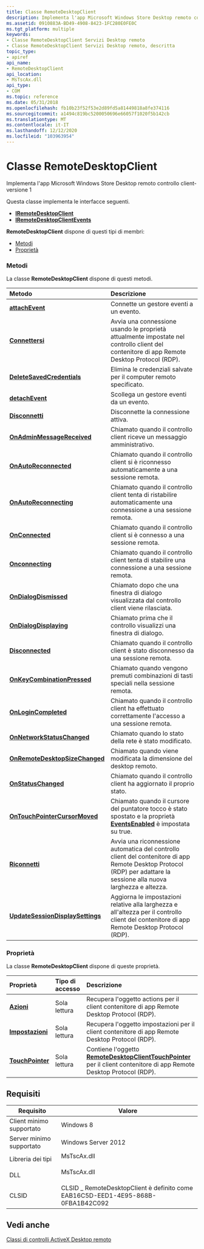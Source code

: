 ```yaml
---
title: Classe RemoteDesktopClient
description: Implementa l'app Microsoft Windows Store Desktop remoto controllo client-versione 1.
ms.assetid: 0910883A-BD49-4908-8423-1FC280E0FE0C
ms.tgt_platform: multiple
keywords:
- Classe RemoteDesktopClient Servizi Desktop remoto
- Classe RemoteDesktopClient Servizi Desktop remoto, descritta
topic_type:
- apiref
api_name:
- RemoteDesktopClient
api_location:
- MsTscAx.dll
api_type:
- COM
ms.topic: reference
ms.date: 05/31/2018
ms.openlocfilehash: fb10b23f52f53e2d89fd5a81449818a8fe374116
ms.sourcegitcommit: a1494c819bc5200050696e66057f1020f5b142cb
ms.translationtype: MT
ms.contentlocale: it-IT
ms.lasthandoff: 12/12/2020
ms.locfileid: "103963954"
---
```

# <a name="remotedesktopclient-class"></a>Classe RemoteDesktopClient

Implementa l'app Microsoft Windows Store Desktop remoto controllo client-versione 1

Questa classe implementa le interfacce seguenti.

-   [**IRemoteDesktopClient**](/windows/win32/api/rdpappcontainerclient/nn-rdpappcontainerclient-iremotedesktopclient)
-   [**IRemoteDesktopClientEvents**](iremotedesktopclientevents.md)

**RemoteDesktopClient** dispone di questi tipi di membri:

-   [Metodi](#methods)
-   [Proprietà](#properties)

### <a name="methods"></a>Metodi

La classe **RemoteDesktopClient** dispone di questi metodi.



| Metodo                                                                                      | Descrizione                                                                                                                                                        |
|:--------------------------------------------------------------------------------------------|:-------------------------------------------------------------------------------------------------------------------------------------------------------------------|
| [**attachEvent**](/windows/win32/api/rdpappcontainerclient/nf-rdpappcontainerclient-iremotedesktopclient-attachevent)                                     | Connette un gestore eventi a un evento.<br/>                                                                                                                  |
| [**Connettersi**](/windows/win32/api/rdpappcontainerclient/nf-rdpappcontainerclient-iremotedesktopclient-connect)                                             | Avvia una connessione usando le proprietà attualmente impostate nel controllo client del contenitore di app Remote Desktop Protocol (RDP).<br/>                         |
| [**DeleteSavedCredentials**](/windows/win32/api/rdpappcontainerclient/nf-rdpappcontainerclient-iremotedesktopclient-deletesavedcredentials)               | Elimina le credenziali salvate per il computer remoto specificato.<br/>                                                                                            |
| [**detachEvent**](/windows/win32/api/rdpappcontainerclient/nf-rdpappcontainerclient-iremotedesktopclient-detachevent)                                     | Scollega un gestore eventi da un evento.<br/>                                                                                                                |
| [**Disconnetti**](/windows/win32/api/rdpappcontainerclient/nf-rdpappcontainerclient-iremotedesktopclient-disconnect)                                       | Disconnette la connessione attiva.<br/>                                                                                                                      |
| [**OnAdminMessageReceived**](iremotedesktopclientevents-onadminmessagereceived.md)         | Chiamato quando il controllo client riceve un messaggio amministrativo.<br/>                                                                                      |
| [**OnAutoReconnected**](iremotedesktopclientevents-onautoreconnected.md)                   | Chiamato quando il controllo client si è riconnesso automaticamente a una sessione remota.<br/>                                                                       |
| [**OnAutoReconnecting**](iremotedesktopclientevents-onautoreconnecting.md)                 | Chiamato quando il controllo client tenta di ristabilire automaticamente una connessione a una sessione remota.<br/>                                                  |
| [**OnConnected**](iremotedesktopclientevents-onconnected.md)                               | Chiamato quando il controllo client si è connesso a una sessione remota.<br/>                                                                                       |
| [**Onconnecting**](iremotedesktopclientevents-onconnecting.md)                             | Chiamato quando il controllo client tenta di stabilire una connessione a una sessione remota.<br/>                                                                  |
| [**OnDialogDismissed**](iremotedesktopclientevents-ondialogdismissed.md)                   | Chiamato dopo che una finestra di dialogo visualizzata dal controllo client viene rilasciata.<br/>                                                                                 |
| [**OnDialogDisplaying**](iremotedesktopclientevents-ondialogdisplaying.md)                 | Chiamato prima che il controllo visualizzi una finestra di dialogo.<br/>                                                                                                        |
| [**Disconnected**](iremotedesktopclientevents-ondisconnected.md)                         | Chiamato quando il controllo client è stato disconnesso da una sessione remota.<br/>                                                                             |
| [**OnKeyCombinationPressed**](iremotedesktopclientevents-onkeycombinationpressed.md)       | Chiamato quando vengono premuti combinazioni di tasti speciali nella sessione remota.<br/>                                                                                 |
| [**OnLoginCompleted**](iremotedesktopclientevents-onlogincompleted.md)                     | Chiamato quando il controllo client ha effettuato correttamente l'accesso a una sessione remota.<br/>                                                                          |
| [**OnNetworkStatusChanged**](iremotedesktopclientevents-onnetworkstatuschanged.md)         | Chiamato quando lo stato della rete è stato modificato.<br/>                                                                                                             |
| [**OnRemoteDesktopSizeChanged**](iremotedesktopclientevents-onremotedesktopsizechanged.md) | Chiamato quando viene modificata la dimensione del desktop remoto.<br/>                                                                                                        |
| [**OnStatusChanged**](iremotedesktopclientevents-onstatuschanged.md)                       | Chiamato quando il controllo client ha aggiornato il proprio stato.<br/>                                                                                                  |
| [**OnTouchPointerCursorMoved**](iremotedesktopclientevents-ontouchpointercursormoved.md)   | Chiamato quando il cursore del puntatore tocco è stato spostato e la proprietà [**EventsEnabled**](/windows/win32/api/rdpappcontainerclient/nf-rdpappcontainerclient-iremotedesktopclienttouchpointer-get_eventsenabled) è impostata su true.<br/> |
| [**Riconnetti**](/windows/win32/api/rdpappcontainerclient/nf-rdpappcontainerclient-iremotedesktopclient-reconnect)                                         | Avvia una riconnessione automatica del controllo client del contenitore di app Remote Desktop Protocol (RDP) per adattare la sessione alla nuova larghezza e altezza.<br/>   |
| [**UpdateSessionDisplaySettings**](/windows/win32/api/rdpappcontainerclient/nf-rdpappcontainerclient-iremotedesktopclient-updatesessiondisplaysettings)   | Aggiorna le impostazioni relative alla larghezza e all'altezza per il controllo client del contenitore di app Remote Desktop Protocol (RDP).<br/>                                               |



 

### <a name="properties"></a>Proprietà

La classe **RemoteDesktopClient** dispone di queste proprietà.



| Proprietà                                                             | Tipo di accesso          | Descrizione                                                                                                                                                            |
|:---------------------------------------------------------------------|:---------------------|:-----------------------------------------------------------------------------------------------------------------------------------------------------------------------|
| [**Azioni**](/windows/win32/api/rdpappcontainerclient/nf-rdpappcontainerclient-iremotedesktopclient-get_actions)<br/>           | Sola lettura<br/> | Recupera l'oggetto actions per il client contenitore di app Remote Desktop Protocol (RDP).<br/>                                                                    |
| [**Impostazioni**](iremotedesktopclient-settings.md)<br/>         | Sola lettura<br/> | Recupera l'oggetto impostazioni per il client contenitore di app Remote Desktop Protocol (RDP).<br/>                                                                   |
| [**TouchPointer**](/windows/win32/api/rdpappcontainerclient/nf-rdpappcontainerclient-iremotedesktopclient-get_touchpointer)<br/> | Sola lettura<br/> | Contiene l'oggetto [**RemoteDesktopClientTouchPointer**](/windows/win32/api/rdpappcontainerclient/nn-rdpappcontainerclient-iremotedesktopclienttouchpointer) per il client contenitore di app Remote Desktop Protocol (RDP).<br/> |



 

## <a name="requirements"></a>Requisiti



| Requisito | Valore |
|-------------------------------------|------------------------------------------------------------------------------------------|
| Client minimo supportato<br/> | Windows 8<br/>                                                                     |
| Server minimo supportato<br/> | Windows Server 2012<br/>                                                           |
| Libreria dei tipi<br/>             | <dl> <dt>MsTscAx.dll</dt> </dl>   |
| DLL<br/>                      | <dl> <dt>MsTscAx.dll</dt> </dl>   |
| CLSID<br/>                    | CLSID \_ RemoteDesktopClient è definito come EAB16C5D-EED1-4E95-868B-0FBA1B42C092<br/> |



## <a name="see-also"></a>Vedi anche

<dl> <dt>

[Classi di controlli ActiveX Desktop remoto](remote-desktop-activex-control-classes.md)
</dt> </dl>

 


